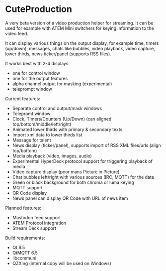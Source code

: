 # CuteProduction

A very beta version of a video production helper for streaming. It can 
be used for example with ATEM Mini switchers for keying information to the video feed.

It can display various things on the output display, for example time,
timers (up/down), messages, chats like bubbles, video playback, video capture,
lower thirds, news ticker/panel (supports RSS files).

It works best with 2-4 displays:

* one for control window
* one for the output features
* alpha channel output for masking (experimental)
* teleprompt window

Current features:

* Separate control and output/mask windows
* Telepromt window
* Clock, Timers/Counters (Up/Down) (can aligned top/bottom/middle/left/right)
* Animated lower thirds with primary & secondary texts
* Import xml data to lower thirds list
* Message for talent
* News display (ticker/panel), supports import of RSS XML files/urls (align top/bottom)
* Media playback (video, images, audio)
* Experimental HyperDeck protocol support for triggering playback of media
* Video capture display (poor mans Picture in Picture)
* Chat bubbles left/right with various sources (IRC, MQTT) for the data
* Green or black background for both chroma or luma keying
* MQTT support
* QR Code display
* News panel can display QR Code with URL of news item

Planned features:
* Mastodon feed support
* ATEM Protocol integration
* Stream Deck support

Build requirements:
* Qt 6.5
* QtMQTT 6.5
* libcommuni
* QZXing (internal copy will be used on Windows)
